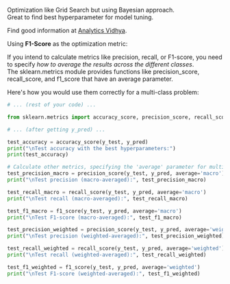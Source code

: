 Optimization like Grid Search but using Bayesian approach.<br>
Great to find best hyperparameter for model tuning.

Find good information at [Analytics Vidhya](https://www.analyticsvidhya.com/blog/2021/05/bayesian-optimization-bayes_opt-or-hyperopt/).


Using **F1-Score** as the optimization metric:

If you intend to calculate metrics like precision, recall, or F1-score, you need to specify *how to average the results across the different classes*.<br>
The sklearn.metrics module provides functions like precision_score, recall_score, and f1_score that have an average parameter.

Here's how you would use them correctly for a multi-class problem:

```python
# ... (rest of your code) ...

from sklearn.metrics import accuracy_score, precision_score, recall_score, f1_score

# ... (after getting y_pred) ...

test_accuracy = accuracy_score(y_test, y_pred)
print("\nTest accuracy with the best hyperparameters:")
print(test_accuracy)

# Calculate other metrics, specifying the 'average' parameter for multi-class
test_precision_macro = precision_score(y_test, y_pred, average='macro')
print("\nTest precision (macro-averaged):", test_precision_macro)

test_recall_macro = recall_score(y_test, y_pred, average='macro')
print("\nTest recall (macro-averaged):", test_recall_macro)

test_f1_macro = f1_score(y_test, y_pred, average='macro')
print("\nTest F1-score (macro-averaged):", test_f1_macro)

test_precision_weighted = precision_score(y_test, y_pred, average='weighted')
print("\nTest precision (weighted-averaged):", test_precision_weighted)

test_recall_weighted = recall_score(y_test, y_pred, average='weighted')
print("\nTest recall (weighted-averaged):", test_recall_weighted)

test_f1_weighted = f1_score(y_test, y_pred, average='weighted')
print("\nTest F1-score (weighted-averaged):", test_f1_weighted)
```
